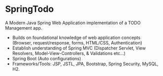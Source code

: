 # SpringTodo
A Modern Java Spring Web Application implementation of a TODO Management app. 

* Builds on foundational knowledge of web application concepts (Browser, request/response, forms, HTML/CSS, Authentication)
* Establish understanding of Spring MVC (Dispatcher Servlet, View Resolvers, Model-View-Controllers, & Validations etc...)
* Spring Boot (Auto configurations)
* Frameworks/Tools: JSP, JSTL, JPA, Bootstrap, Spring Security, MySQL, H2.
